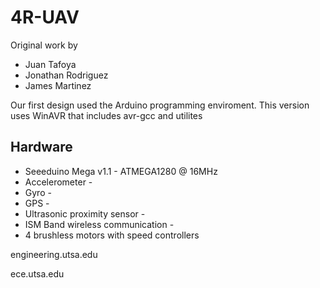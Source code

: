 # 4R-UAV

Original work by 
* Juan Tafoya
* Jonathan Rodriguez
* James Martinez

Our first design used the Arduino programming enviroment. This version uses WinAVR that includes avr-gcc and utilites

## Hardware
* Seeeduino Mega v1.1 - ATMEGA1280 @ 16MHz
* Accelerometer -
* Gyro -
* GPS -
* Ultrasonic proximity sensor -
* ISM Band wireless communication -
* 4 brushless motors with speed controllers


engineering.utsa.edu

ece.utsa.edu
